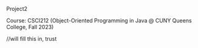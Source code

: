 Project2

Course: CSCI212 (Object-Oriented Programming in Java @ CUNY Queens College, Fall 2023)

//will fill this in, trust
